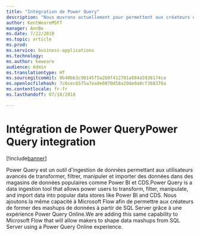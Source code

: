 ```yaml
---
title: "Intégration de Power Query"
description: "Nous œuvrons actuellement pour permettent aux créateurs de former des mashups de données à partir de SQL Server."
author: KentWeareMSFT
manager: AnnBe
ms.date: 7/22/2018
ms.topic: article
ms.prod: 
ms.service: business-applications
ms.technology: 
ms.author: keweare
audience: Admin
ms.translationtype: HT
ms.sourcegitcommit: 0b40bb3c98145f5a260f412701a884a5936174ce
ms.openlocfilehash: 7c6cec6575a7ea9e0870d58a20de0a0cf368376a
ms.contentlocale: fr-fr
ms.lasthandoff: 07/18/2018

---
```

# <a name="power-query-integration"></a><span data-ttu-id="c6080-103">Intégration de Power Query</span><span class="sxs-lookup"><span data-stu-id="c6080-103">Power Query integration</span></span>


[!include[banner](../../includes/banner.md)]

<span data-ttu-id="c6080-104">Power Query est un outil d'ingestion de données permettant aux utilisateurs avancés de transformer, filtrer, manipuler et importer des données dans des magasins de données populaires comme Power BI et CDS.</span><span class="sxs-lookup"><span data-stu-id="c6080-104">Power Query is a data ingestion tool that allows power users to transform, filter, manipulate, and import data into popular data stores like Power BI and CDS.</span></span> <span data-ttu-id="c6080-105">Nous ajoutons la même capacité à Microsoft Flow afin de permettre aux créateurs de former des mashups de données à partir de SQL Server grâce à une expérience Power Query Online.</span><span class="sxs-lookup"><span data-stu-id="c6080-105">We are adding this same capability to Microsoft Flow that will allow makers to shape data mashups from SQL Server using a Power Query Online experience.</span></span>


